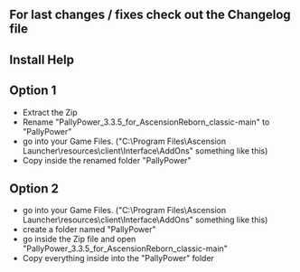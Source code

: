 ## For last changes / fixes check out the Changelog file

## Install Help

## Option 1
- Extract the Zip
- Rename "PallyPower_3.3.5_for_AscensionReborn_classic-main" to "PallyPower"
- go into your Game Files. ("C:\Program Files\Ascension Launcher\resources\client\Interface\AddOns" something like this)
- Copy inside the renamed folder "PallyPower"

## Option 2
- go into your Game Files. ("C:\Program Files\Ascension Launcher\resources\client\Interface\AddOns" something like this)
- create a folder named "PallyPower"
- go inside the Zip file and open "PallyPower_3.3.5_for_AscensionReborn_classic-main" 
- Copy everything inside into the "PallyPower" folder

